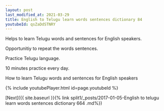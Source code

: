 ```yaml
---
layout: post
last_modified_at: 2021-03-29
title: English to Telugu learn words sentences dictionary 84 
youtubeId: qsZaDdSTNRY
---
```

 
 
Helps to learn Telugu words and sentences for English speakers.

Opportunitiy to repeat the words sentences. 

Practice Telugu language. 
 
10 minutes practice every day. 
 
How to learn Telugu words and sentences for English speakers 
 
{% include youtubePlayer.html id=page.youtubeId %}
 
 
[Next]({{ site.baseurl }}{% link  split1/_posts/2017-01-05-English to telugu learn words sentences dictionary 664 .md%})
 
